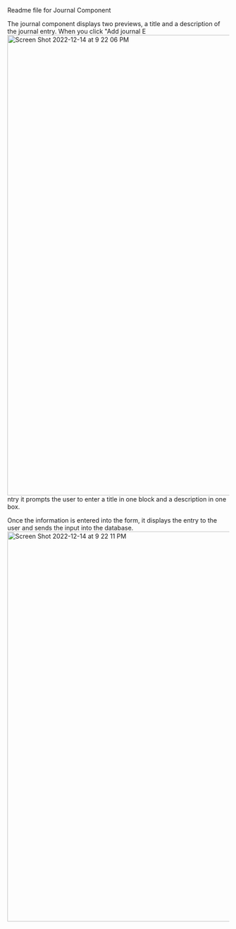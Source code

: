 Readme file for Journal Component

The journal component displays two previews, a title and a description of the journal entry.
When you click "Add journal E<img width="1046" alt="Screen Shot 2022-12-14 at 9 22 06 PM" src="https://user-images.githubusercontent.com/35176302/207757404-0650923a-e294-4ab3-865a-4f657304dfd8.png">
ntry it prompts the user to enter a title in one block and a description in one box. 


Once the information is entered into the form, it displays the entry to the user and sends the input into the database. 
<img width="886" alt="Screen Shot 2022-12-14 at 9 22 11 PM" src="https://user-images.githubusercontent.com/35176302/207757413-7ed9beca-777d-4e90-a8ec-59c7cbc15e22.png">
